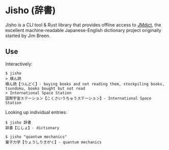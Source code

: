# Jisho (辞書)

Jisho is a CLI tool & Rust library that provides offline access to [JMdict][],
the excellent machine-readable Japanese-English dictionary project originally
started by Jim Breen.

## Use

Interactively:

``` shell
$ jisho
> 積ん読
積ん読【つんどく】- buying books and not reading them, stockpiling books, tsundoku, books bought but not read
> International Space Station
国際宇宙ステーション【こくさいうちゅうステーション】- International Space Station
```

Looking up individual entries:

```shell
$ jisho 辞書
辞書【じしょ】- dictionary
```

```shell
$ jisho "quantum mechanics"
量子力学【りょうしりきがく】- quantum mechanics
```

[JMdict]: http://www.edrdg.org/wiki/index.php/JMdict-EDICT_Dictionary_Project

